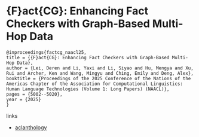 # {F}act{CG}: Enhancing Fact Checkers with Graph-Based Multi-Hop Data

```
@inproceedings{factcg_naacl25,
title = {{F}act{CG}: Enhancing Fact Checkers with Graph-Based Multi-Hop Data},
author = {Lei, Deren and Li, Yaxi and Li, Siyao and Hu, Mengya and Xu, Rui and Archer, Ken and Wang, Mingyu and Ching, Emily and Deng, Alex},
booktitle = {Proceedings of the 2025 Conference of the Nations of the Americas Chapter of the Association for Computational Linguistics: Human Language Technologies (Volume 1: Long Papers) (NAACL)},
pages = {5002--5020},
year = {2025}
}
```

links
- [aclanthology](https://aclanthology.org/2025.naacl-long.258/)
